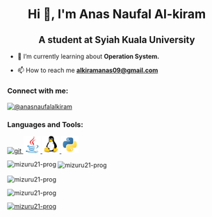 <h1 align="center">Hi 👋, I'm Anas Naufal Al-kiram</h1>
<h2 align="center">A student at Syiah Kuala University</h2>




- 🌱 I’m currently learning about **Operation System.**

- 📫 How to reach me **alkiramanas09@gmail.com**

<h3 align="left">Connect with me:</h3>
<p align="left">
<a href="https://instagram.com/@mizuru21_04" target="blank"><img align="center" src="https://raw.githubusercontent.com/rahuldkjain/github-profile-readme-generator/master/src/images/icons/Social/instagram.svg" alt="@anasnaufalalkiram" height="30" width="40" /></a>
</p>

<h3 align="left">Languages and Tools:</h3>
<p align="left"> <a href="https://git-scm.com/" target="_blank"> <img src="https://www.vectorlogo.zone/logos/git-scm/git-scm-icon.svg" alt="git" width="40" height="40"/> </a> <a href="https://www.java.com" target="_blank"> <img src="https://raw.githubusercontent.com/devicons/devicon/master/icons/java/java-original.svg" alt="java" width="40" height="40"/> </a> <a href="https://www.linux.org/" target="_blank"> <img src="https://raw.githubusercontent.com/devicons/devicon/master/icons/linux/linux-original.svg" alt="linux" width="40" height="40"/> </a> <a href="https://www.python.org" target="_blank"> <img src="https://raw.githubusercontent.com/devicons/devicon/master/icons/python/python-original.svg" alt="python" width="40" height="40"/> </a> </p>

<p><img align="left" src="https://github-readme-stats.vercel.app/api/top-langs?username=mizuru21-prog&show_icons=true&locale=en&layout=compact" alt="mizuru21-prog" /></p>

<p>&nbsp;<img align="center" src="https://github-readme-stats.vercel.app/api?username=mizuru21-prog&show_icons=true&locale=en" alt="mizuru21-prog" /></p>

<p><img align="center" src="https://github-readme-streak-stats.herokuapp.com/?user=mizuru21-prog&" alt="mizuru21-prog" /></p>

<p align="left"> <img src="https://komarev.com/ghpvc/?username=mizuru21-prog&label=Profile%20views&color=0e75b6&style=flat" alt="mizuru21-prog" /> </p>

<p align="left"> <a href="https://github.com/ryo-ma/github-profile-trophy"><img src="https://github-profile-trophy.vercel.app/?username=mizuru21-prog" alt="mizuru21-prog" /></a> </p>

